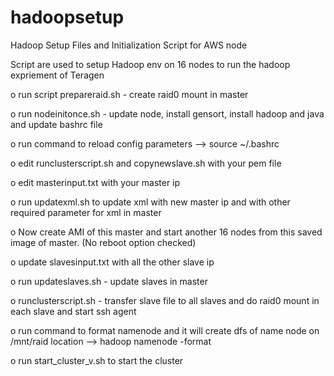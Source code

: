 # hadoopsetup
Hadoop Setup Files and Initialization Script for AWS node

Script are used to setup Hadoop env on 16 nodes to run the hadoop expriement of Teragen

o run script prepareraid.sh - create raid0 mount in master

o run nodeinitonce.sh - update node, install gensort, install hadoop and java and update bashrc file

o run command to reload config parameters --> source ~/.bashrc

o edit runclusterscript.sh and copynewslave.sh with your pem file

o edit masterinput.txt with your master ip

o run updatexml.sh to update xml with new master ip and with other required parameter for xml in master

o Now create AMI of this master and start another 16 nodes from this saved image of master. (No reboot option checked)

o update slavesinput.txt with all the other slave ip

o run updateslaves.sh - update slaves in master

o runclusterscript.sh - transfer slave file to all slaves and do raid0 mount in each slave and start ssh agent

o run command to format namenode and it will create dfs of name node on /mnt/raid location --> hadoop namenode -format

o run start_cluster_v.sh to start the cluster
